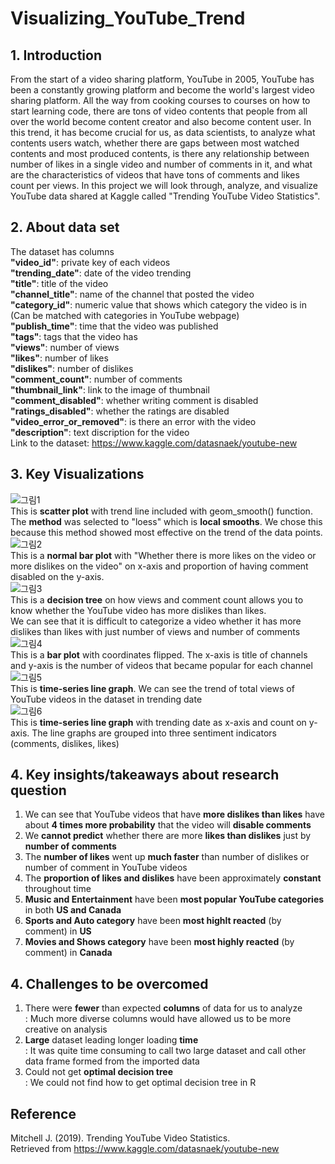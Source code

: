 # Visualizing_YouTube_Trend

## 1. Introduction
From the start of a video sharing platform, YouTube in 2005, YouTube has been a constantly growing platform and become the world's largest video sharing platform. All the way from cooking courses to courses on how to start learning code, there are tons of video contents that people from all over the world become content creator and also become content user. In this trend, it has become crucial for us, as data scientists, to analyze what contents users watch, whether there are gaps between most watched contents and most produced contents, is there any relationship between number of likes in a single video and number of comments in it, and what are the characteristics of videos that have tons of comments and likes count per views. In this project we will look through, analyze, and visualize YouTube data shared at Kaggle called "Trending YouTube Video Statistics".

## 2. About data set
The dataset has columns</br>
<b>"video_id"</b>: private key of each videos</br>
<b>"trending_date"</b>: date of the video trending</br>
<b>"title"</b>: title of the video</br>
<b>"channel_title"</b>: name of the channel that posted the video</br>
<b>"category_id"</b>: numeric value that shows which category the video is in (Can be matched with categories in YouTube webpage)</br>
<b>"publish_time"</b>: time that the video was published</br>
<b>"tags"</b>: tags that the video has</br>
<b>"views"</b>: number of views</br>
<b>"likes"</b>: number of likes</br>
<b>"dislikes"</b>: number of dislikes</br>
<b>"comment_count"</b>: number of comments</br>
<b>"thumbnail_link"</b>: link to the image of thumbnail</br>
<b>"comment_disabled"</b>: whether writing comment is disabled</br>
<b>"ratings_disabled"</b>: whether the ratings are disabled</br>
<b>"video_error_or_removed"</b>: is there an error with the video</br>
<b>"description"</b>: text discription for the video</br>
Link to the dataset: https://www.kaggle.com/datasnaek/youtube-new

## 3. Key Visualizations
![그림1](https://user-images.githubusercontent.com/56655511/100580590-90be5300-3329-11eb-84a8-e9af72017dc4.png)</br>
This is <b>scatter plot</b> with trend line included with geom_smooth() function. The <b>method</b> was selected to "loess" which is <b>local smooths</b>. We chose this because this method showed most effective on the trend of the data points.</br>
![그림2](https://user-images.githubusercontent.com/56655511/100580854-088c7d80-332a-11eb-947c-de4ec9b5ddf0.png)</br>
This is a <b>normal bar plot</b> with "Whether there is more likes on the video or more dislikes on the video" on x-axis and proportion of having comment disabled on the y-axis.</br>
![그림3](https://user-images.githubusercontent.com/56655511/100581005-4ab5bf00-332a-11eb-9bdd-ca82527089f4.png)</br>
This is a <b>decision tree</b> on how views and comment count allows you to know whether the YouTube video has more dislikes than likes.</br>
We can see that it is difficult to categorize a video whether it has more dislikes than likes with just number of views and number of comments</br>
![그림4](https://user-images.githubusercontent.com/56655511/100581137-8ea8c400-332a-11eb-8069-7c5d051429e4.png)</br>
This is a <b>bar plot</b> with coordinates flipped. The x-axis is title of channels and y-axis is the number of videos that became popular for each channel</br>
![그림5](https://user-images.githubusercontent.com/56655511/100581542-36be8d00-332b-11eb-8fc1-00fe0426a5b5.png)</br>
This is <b>time-series line graph</b>. We can see the trend of total views of YouTube videos in the dataset in trending date</br>
![그림6](https://user-images.githubusercontent.com/56655511/100581700-75544780-332b-11eb-9497-1a05c103e158.png)</br>
This is <b>time-series line graph</b> with trending date as x-axis and count on y-axis. The line graphs are grouped into three sentiment indicators (comments, dislikes, likes)</br>

## 4. Key insights/takeaways about research question
1) We can see that YouTube videos that have <b>more dislikes than likes</b> have about <b>4 times more probability</b> that the video will <b>disable comments</b></br>
2) We <b>cannot predict</b> whether there are more <b>likes than dislikes</b> just by <b>number of comments</b></br>
3) The <b>number of likes</b> went up <b>much faster</b> than number of dislikes or number of comment in YouTube videos</br>
4) The <b>proportion of likes and dislikes</b> have been approximately <b>constant</b> throughout time</br>
5) <b>Music and Entertainment</b> have been <b>most popular YouTube categories</b> in both <b>US and Canada</b></br>
6) <b>Sports and Auto category</b> have been <b>most highlt reacted</b> (by comment) in <b>US</b></br>
7) <b>Movies and Shows category</b> have been <b>most highly reacted</b> (by comment) in <b>Canada</b></br>

## 4. Challenges to be overcomed
1) There were <b>fewer</b> than expected <b>columns</b> of data for us to analyze</br>
: Much more diverse columns would have allowed us to be more creative on analysis</br>
2) <b>Large</b> dataset leading longer loading <b>time</b></br>
: It was quite time consuming to call two large dataset and call other data frame formed from the imported data</br>
3) Could not get <b>optimal decision tree</b></br>
: We could not find how to get optimal decision tree in R</br>

## Reference
Mitchell J. (2019). Trending YouTube Video Statistics.</br>
Retrieved from https://www.kaggle.com/datasnaek/youtube-new</br>
